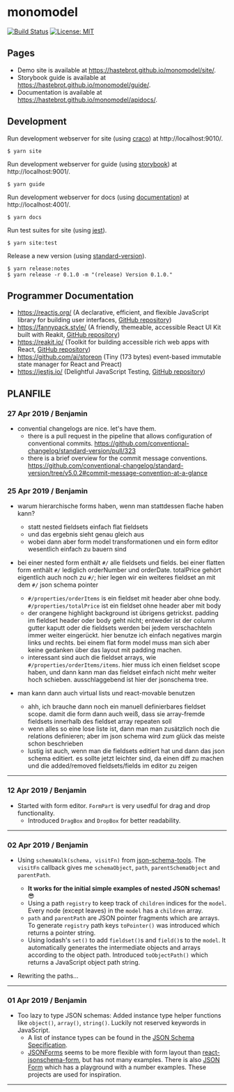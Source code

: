 # monomodel

[![Build Status](https://travis-ci.org/hastebrot/monomodel.svg?branch=master)](https://travis-ci.org/hastebrot/monomodel)
[![License: MIT](https://img.shields.io/badge/license-MIT-yellow.svg)](https://opensource.org/licenses/MIT)

## Pages

- Demo site is available at https://hastebrot.github.io/monomodel/site/.
- Storybook guide is available at https://hastebrot.github.io/monomodel/guide/.
- Documentation is available at https://hastebrot.github.io/monomodel/apidocs/.

## Development

Run development webserver for site (using [craco](https://github.com/sharegate/craco)) at http://localhost:9010/.

```console
$ yarn site
```

Run development webserver for guide (using [storybook](https://github.com/storybooks/storybook)) at http://localhost:9001/.

```console
$ yarn guide
```

Run development webserver for docs (using [documentation](https://github.com/documentationjs/documentation)) at http://localhost:4001/.

```console
$ yarn docs
```

Run test suites for site (using [jest](https://github.com/facebook/jest)).

```console
$ yarn site:test
```

Release a new version (using [standard-version](https://github.com/conventional-changelog/standard-version/)).

```console
$ yarn release:notes
$ yarn release -r 0.1.0 -m "(release) Version 0.1.0."
```

## Programmer Documentation

- https://reactjs.org/ (A declarative, efficient, and flexible JavaScript library for building user interfaces, [GitHub repository](https://github.com/facebook/react/))
- https://fannypack.style/ (A friendly, themeable, accessible React UI Kit built with Reakit, [GitHub repository](https://github.com/fannypackui/fannypack))
- https://reakit.io/ (Toolkit for building accessible rich web apps with React, [GitHub repository](https://github.com/reakit/reakit))
- https://github.com/ai/storeon (Tiny (173 bytes) event-based immutable state manager for React and Preact)
- https://jestjs.io/ (Delightful JavaScript Testing, [GitHub repository](https://github.com/facebook/jest))

## PLANFILE

### 27 Apr 2019 / Benjamin

- convential changelogs are nice. let's have them.
  - there is a pull request in the pipeline that allows configuration of conventional commits.
    https://github.com/conventional-changelog/standard-version/pull/323
  - there is a brief overview for the commit message conventions.
    https://github.com/conventional-changelog/standard-version/tree/v5.0.2#commit-message-convention-at-a-glance

### 25 Apr 2019 / Benjamin

- warum hierarchische forms haben, wenn man stattdessen flache haben kann?

  - statt nested fieldsets einfach flat fieldsets
  - und das ergebnis sieht genau gleich aus
  - wobei dann aber form model transformationen und ein form editor wesentlich einfach zu bauern sind

- bei einer nested form enthält `#/` alle fieldsets und fields. bei einer flatten form enthält `#/` lediglich orderNumber und orderDate. totalPrice gehört eigentlich auch noch zu `#/`; hier legen wir ein weiteres fieldset an mit dem `#/` json schema pointer

  - `#/properties/orderItems` is ein fieldset mit header aber ohne body. `#/properties/totalPrice` ist ein fieldset ohne header aber mit body
  - der orangene highlight background ist übrigens getrickst. padding im fieldset header oder body geht nicht; entweder ist der column gutter kaputt oder die fieldsets werden bei jedem verschachteln immer weiter eingerückt. hier benutze ich einfach negatives margin links und rechts. bei einem flat form model muss man sich aber keine gedanken über das layout mit padding machen.
  - interessant sind auch die fieldset arrays, wie `#/properties/orderItems/items`. hier muss ich einen fieldset scope haben, und dann kann man das fieldset einfach nicht mehr weiter hoch schieben. ausschlaggebend ist hier der jsonschema tree.

- man kann dann auch virtual lists und react-movable benutzen
  - ahh, ich brauche dann noch ein manuell definierbares fieldset scope. damit die form dann auch weiß, dass sie array-fremde fieldsets innerhalb des fieldset array repeaten soll
  - wenn alles so eine lose liste ist, dann man man zusätzlich noch die relations definieren; aber im json schema wird zum glück das meiste schon beschrieben
  - lustig ist auch, wenn man die fieldsets editiert hat und dann das json schema editiert. es sollte jetzt leichter sind, da einen diff zu machen und die added/removed fieldsets/fields im editor zu zeigen

---

### 12 Apr 2019 / Benjamin

- Started with form editor. `FormPart` is very usedful for drag and drop functionality.
  - Introduced `DragBox` and `DropBox` for better readability.

---

### 02 Apr 2019 / Benjamin

- Using `schemaWalk(schema, visitFn)` from [json-schema-tools](https://github.com/cloudflare/json-schema-tools/tree/%40cloudflare/json-schema-walker%400.1.1/workspaces/json-schema-walker). The `visitFn` callback gives me `schemaObject`, `path`, `parentSchemaObject` and `parentPath`.

  - **It works for the initial simple examples of nested JSON schemas!** :sunglasses:
  - Using a path `registry` to keep track of `children` indices for the `model`. Every node (except leaves) in the `model` has a `children` array.
  - `path` and `parentPath` are JSON pointer fragments which are arrays. To generate `registry` path keys `toPointer()` was introduced which returns a pointer string.
  - Using lodash's `set()` to add `fieldset()`s and `field()`s to the `model`. It automatically generates the intermediate objects and arrays according to the object path. Introduced `toObjectPath()` which returns a JavaScript object path string.

- Rewriting the paths...

---

### 01 Apr 2019 / Benjamin

- Too lazy to type JSON schemas: Added instance type helper functions like `object()`, `array()`, `string()`. Luckily not reserved keywords in JavaScript.
  - A list of instance types can be found in the [JSON Schema Specification](https://tools.ietf.org/html/draft-handrews-json-schema-01#section-4.2.1).
  - [JSONForms](https://github.com/eclipsesource/jsonforms) seems to be more flexible with form layout than [react-jsonschema-form](https://github.com/mozilla-services/react-jsonschema-form), but has not many examples. There is also [JSON Form](https://github.com/jsonform/jsonform) which has a playground with a number examples. These projects are used for inspiration.

---
